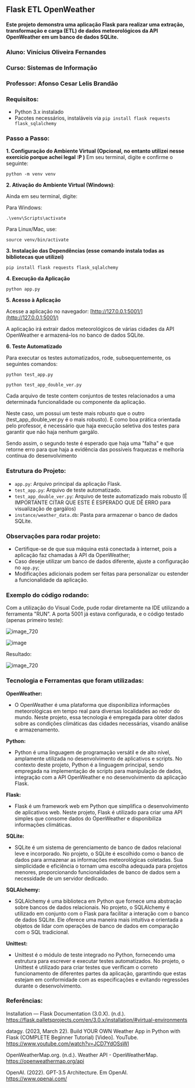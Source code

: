 ## Flask ETL OpenWeather

#### Este projeto demonstra uma aplicação Flask para realizar uma extração, transformação e carga (ETL) de dados meteorológicos da API OpenWeather em um banco de dados SQLite.

### Aluno: Vinícius Oliveira Fernandes
### Curso: Sistemas de Informação
### Professor: Afonso Cesar Lelis Brandão

### Requisitos:

- Python 3.x instalado
- Pacotes necessários, instaláveis via `pip install flask requests flask_sqlalchemy`

### Passo a Passo:

**1. Configuração do Ambiente Virtual (Opcional, no entanto utilizei nesse exercício porque achei legal :P )**
      Em seu terminal, digite e confirme o seguinte:

    python -m venv venv

**2. Ativação do Ambiente Virtual (Windows)**:
    
Ainda em seu terminal, digite:

Para Windows:
   
    
    .\venv\Scripts\activate
    

Para Linux/Mac, use:
    

    source venv/bin/activate
    

**3. Instalação das Dependências (esse comando instala todas as bibliotecas que utilizei)**

   
    pip install flask requests flask_sqlalchemy
    

**4. Execução da Aplicação**

    
    python app.py
    

**5. Acesso à Aplicação**

   Acesse a aplicação no navegador: [http://127.0.0.1:5001/](http://127.0.0.1:5001/)

A aplicação irá extrair dados meteorológicos de várias cidades da API OpenWeather e armazená-los no banco de dados SQLite.

**6. Teste Automatizado**

Para executar os testes automatizados, rode, subsequentemente, os seguintes comandos:

   
    python test_app.py
   
    python test_app_double_ver.py


Cada arquivo de teste contem conjuntos de testes relacionados a uma determinada funcionalidade ou componente da aplicação. 

Neste caso, um possui um teste mais robusto que o outro (test_app_double_ver.py é o mais robusto). E como boa prática orientada pelo professor, é necessário que haja execução seletiva dos testes para garantir que não haja nenhum gargálo.

Sendo assim, o segundo teste é esperado que haja uma "falha" e que retorne erro para que haja a evidência das possíveis fraquezas e melhoría contínua do desenvolvimento

### Estrutura do Projeto:

- `app.py`: Arquivo principal da aplicação Flask.
- `test_app.py`: Arquivo de teste automatizado.
- `test_app_double_ver.py`: Arquivo de teste automatizado mais robusto (É IMPORTANTE CITAR QUE ESTE É ESPERADO QUE DÊ ERRO para visualização de gargálos)
- `instance/weather_data.db`: Pasta para armazenar o banco de dados SQLite.

### Observações para rodar projeto:

- Certifique-se de que sua máquina está conectada à internet, pois a aplicação faz chamadas à API da OpenWeather;
- Caso deseje utilizar um banco de dados diferente, ajuste a configuração no `app.py`;
- Modificações adicionais podem ser feitas para personalizar ou estender a funcionalidade da aplicação.

### Exemplo do código rodando:

Com a utilização do Visual Code, pude rodar diretamente na IDE utilizando a ferramenta "RUN". A porta 5001 já estava configurada, e o código testado (apenas primeiro teste):

![image_720](https://github.com/Vfernandes1/exercicio_etl_flask/assets/99264567/e1a8b63f-9594-48f1-9fcb-49404ad2ae97)


![image](https://github.com/Vfernandes1/exercicio_etl_flask/assets/99264567/ce2d5038-0bfb-40b6-bfd6-28e5dbf6e882)

Resultado:

![image_720](https://github.com/Vfernandes1/exercicio_etl_flask/assets/99264567/85c0471a-c6cb-4200-af6c-e889a969402c)


### Tecnologia e Ferramentas que foram utilizadas:

**OpenWeather:**

- O OpenWeather é uma plataforma que disponibiliza informações meteorológicas em tempo real para diversas localidades ao redor do mundo. Neste projeto, essa tecnologia é empregada para obter dados sobre as condições climáticas das cidades necessárias, visando análise e armazenamento.

**Python:**

- Python é uma linguagem de programação versátil e de alto nível, amplamente utilizada no desenvolvimento de aplicativos e scripts. No contexto deste projeto, Python é a linguagem principal, sendo empregada na implementação de scripts para manipulação de dados, integração com a API OpenWeather e no desenvolvimento da aplicação Flask.

**Flask:**

- Flask é um framework web em Python que simplifica o desenvolvimento de aplicativos web. Neste projeto, Flask é utilizado para criar uma API simples que consome dados do OpenWeather e disponibiliza informações climáticas.


**SQLite:**

- SQLite é um sistema de gerenciamento de banco de dados relacional leve e incorporado. No projeto, o SQLite é escolhido como o banco de dados para armazenar as informações meteorológicas coletadas. Sua simplicidade e eficiência o tornam uma escolha adequada para projetos menores, proporcionando funcionalidades de banco de dados sem a necessidade de um servidor dedicado.

**SQLAlchemy:**

- SQLAlchemy é uma biblioteca em Python que fornece uma abstração sobre bancos de dados relacionais. No projeto, o SQLAlchemy é utilizado em conjunto com o Flask para facilitar a interação com o banco de dados SQLite. Ele oferece uma maneira mais intuitiva e orientada a objetos de lidar com operações de banco de dados em comparação com o SQL tradicional.

**Unittest:**

- Unittest é o módulo de teste integrado no Python, fornecendo uma estrutura para escrever e executar testes automatizados. No projeto, o Unittest é utilizado para criar testes que verificam o correto funcionamento de diferentes partes da aplicação, garantindo que estas estejam em conformidade com as especificações e evitando regressões durante o desenvolvimento.

### Referências:

Installation — Flask Documentation (3.0.X). (n.d.). https://flask.palletsprojects.com/en/3.0.x/installation/#virtual-environments

datagy. (2023, March 22). Build YOUR OWN Weather App in Python with Flask (COMPLETE Beginner Tutorial) [Video]. YouTube. https://www.youtube.com/watch?v=JCD7YdOSsWI

OpenWeatherMap.org. (n.d.). Weather API - OpenWeatherMap. https://openweathermap.org/api

OpenAI. (2022). GPT-3.5 Architecture. Em OpenAI. https://www.openai.com/ 
